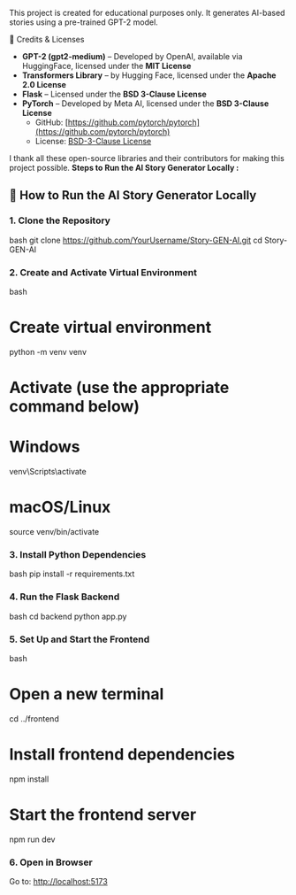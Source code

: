 This project is created for educational purposes only. It generates AI-based stories using a pre-trained GPT-2 model.

📜 Credits & Licenses  
- **GPT-2 (gpt2-medium)** – Developed by OpenAI, available via HuggingFace, licensed under the **MIT License** 
- **Transformers Library** – by Hugging Face, licensed under the **Apache 2.0 License**  
- **Flask** – Licensed under the **BSD 3-Clause License**  
- **PyTorch** – Developed by Meta AI, licensed under the **BSD 3-Clause License**  
  - GitHub: [https://github.com/pytorch/pytorch](https://github.com/pytorch/pytorch)  
  - License: [BSD-3-Clause License](https://github.com/pytorch/pytorch/blob/main/LICENSE)  

I thank all these open-source libraries and their contributors for making this project possible.
 **Steps to Run the AI Story Generator Locally :**
 ## 🚀 How to Run the AI Story Generator Locally

### 1. Clone the Repository

bash
git clone https://github.com/YourUsername/Story-GEN-AI.git
cd Story-GEN-AI


### 2. Create and Activate Virtual Environment

bash
# Create virtual environment
python -m venv venv

# Activate (use the appropriate command below)

# Windows
venv\Scripts\activate

# macOS/Linux
source venv/bin/activate


### 3. Install Python Dependencies

bash
pip install -r requirements.txt


### 4. Run the Flask Backend

bash
cd backend
python app.py


### 5. Set Up and Start the Frontend

bash
# Open a new terminal
cd ../frontend

# Install frontend dependencies
npm install

# Start the frontend server
npm run dev


### 6. Open in Browser

Go to: [http://localhost:5173](http://localhost:5173)
